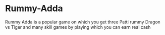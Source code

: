 # Rummy-Adda
Rummy Adda is a popular game on which you get three Patti rummy Dragon vs Tiger and many skill games by playing which you can earn real cash
